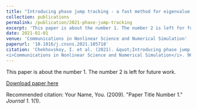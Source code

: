 ```yaml
---
title: "Introducing phase jump tracking - a fast method for eigenvalue evaluation of the direct Zakharov-Shabat problem"
collection: publications
permalink: /publication/2021-phase-jump-tracking
excerpt: 'This paper is about the number 1. The number 2 is left for future work.'
date: 2021-01-01
venue: 'Communications in Nonlinear Science and Numerical Simulation'
paperurl: '10.1016/j.cnsns.2021.105718'
citation: 'Chekhovskoy, I. et al. (2021). &quot;Introducing phase jump tracking - a fast method for eigenvalue evaluation of the direct Zakharov-Shabat problem.&quot; 
<i>Communications in Nonlinear Science and Numerical Simulation</i>. 96.'
---
```

This paper is about the number 1. The number 2 is left for future work.

[Download paper here](http://www.scopus.com/inward/record.url?scp=85100030737&partnerID=8YFLogxK)

Recommended citation: Your Name, You. (2009). "Paper Title Number 1." <i>Journal 1</i>. 1(1).